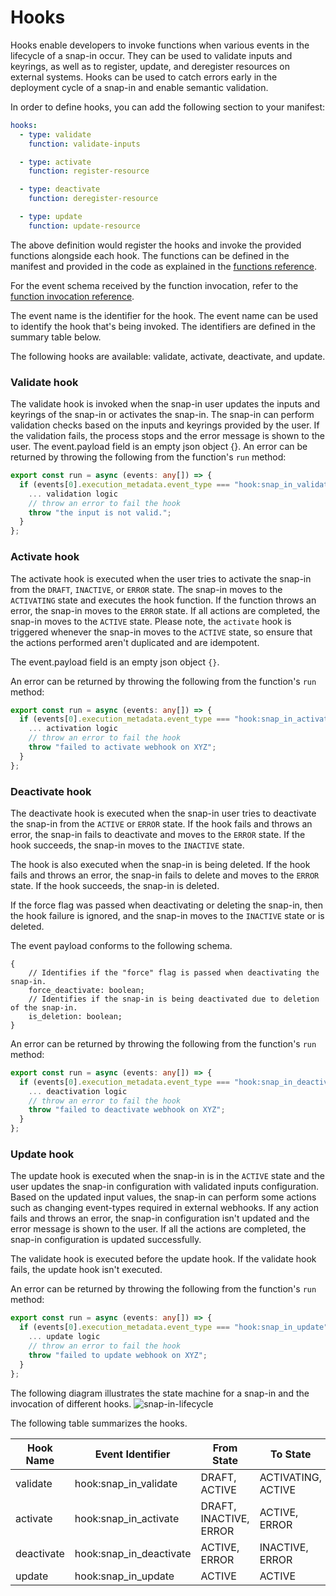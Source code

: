 # Hooks

Hooks enable developers to invoke functions when various events in the lifecycle of a snap-in occur. They can be used to validate inputs and keyrings, as well as to register, update, and deregister resources on external systems.
Hooks can be used to catch errors early in the deployment cycle of a snap-in and enable semantic validation.

In order to define hooks, you can add the following section to your manifest:

```yaml
hooks:
  - type: validate
    function: validate-inputs

  - type: activate
    function: register-resource

  - type: deactivate
    function: deregister-resource

  - type: update
    function: update-resource
```

The above definition would register the hooks and invoke the provided functions alongside each hook. The functions can be defined in the manifest and provided in the code as explained in the [functions reference](/snapin-development/references/functions).

For the event schema received by the function invocation, refer to the [function invocation reference](/snapin-development/references/function-invocation).

The event name is the identifier for the hook. The event name can be used to identify the hook that's being invoked. The identifiers are defined in the summary table below.

The following hooks are available: validate, activate, deactivate, and update.

### Validate hook

The validate hook is invoked when the snap-in user updates the inputs and keyrings of the snap-in or activates the snap-in. The snap-in can perform validation checks based on the inputs and keyrings provided by the user. If the validation fails, the process stops and the error message is shown to the user.
The event.payload field is an empty json object {}.
An error can be returned by throwing the following from the function's `run` method:

```typescript
export const run = async (events: any[]) => {
  if (events[0].execution_metadata.event_type === "hook:snap_in_validate"){
    ... validation logic
    // throw an error to fail the hook
    throw "the input is not valid.";
  }
};
```

### Activate hook

The activate hook is executed when the user tries to activate the snap-in from the `DRAFT`, `INACTIVE`, or `ERROR` state. The snap-in moves to the `ACTIVATING` state and executes the hook function. If the function throws an error, the snap-in moves to the `ERROR` state. If all actions are completed, the snap-in moves to the `ACTIVE` state. Please note, the `activate` hook is triggered whenever the snap-in moves to the `ACTIVE` state, so ensure that the actions performed aren't duplicated and are idempotent.

The event.payload field is an empty json object `{}`.

An error can be returned by throwing the following from the function's `run` method:

```typescript
export const run = async (events: any[]) => {
  if (events[0].execution_metadata.event_type === "hook:snap_in_activate"){
    ... activation logic
    // throw an error to fail the hook
    throw "failed to activate webhook on XYZ";
  }
};
```

### Deactivate hook

The deactivate hook is executed when the snap-in user tries to deactivate the snap-in from the `ACTIVE` or `ERROR` state. If the hook fails and throws an error, the snap-in fails to deactivate and moves to the `ERROR` state. If the hook succeeds, the snap-in moves to the `INACTIVE` state.

The hook is also executed when the snap-in is being deleted. If the hook fails and throws an error, the snap-in fails to delete and moves to the `ERROR` state. If the hook succeeds, the snap-in is deleted.

If the force flag was passed when deactivating or deleting the snap-in, then the hook failure is ignored, and the snap-in moves to the `INACTIVE` state or is deleted.

The event payload conforms to the following schema.

```
{
    // Identifies if the "force" flag is passed when deactivating the snap-in.
    force_deactivate: boolean;
    // Identifies if the snap-in is being deactivated due to deletion of the snap-in.
    is_deletion: boolean;
}
```

An error can be returned by throwing the following from the function's `run` method:

```typescript
export const run = async (events: any[]) => {
  if (events[0].execution_metadata.event_type === "hook:snap_in_deactivate"){
    ... deactivation logic
    // throw an error to fail the hook
    throw "failed to deactivate webhook on XYZ";
  }
};
```

### Update hook

The update hook is executed when the snap-in is in the `ACTIVE` state and the user updates the snap-in configuration with validated inputs configuration. Based on the updated input values, the snap-in can perform some actions such as changing event-types required in external webhooks. If any action fails and throws an error, the snap-in configuration isn't updated and the error message is shown to the user. If all the actions are completed, the snap-in configuration is updated successfully.

<Callout intent="info">
  The validate hook is executed before the update hook. If the validate hook fails, the update hook isn't executed.
</Callout>

An error can be returned by throwing the following from the function's `run` method:

```typescript
export const run = async (events: any[]) => {
  if (events[0].execution_metadata.event_type === "hook:snap_in_update"){
    ... update logic
    // throw an error to fail the hook
    throw "failed to update webhook on XYZ";
  }
};
```

The following diagram illustrates the state machine for a snap-in and the invocation of different hooks.
![snap-in-lifecycle](file:1bd37abf-dca0-44ae-a517-485ea608c0c0)

The following table summarizes the hooks.

| Hook Name  | Event Identifier          | From State             | To State           | Asynchronous |
| ---------- | ------------------------- | ---------------------- | ------------------ | ------------ |
| validate   | hook:snap\_in\_validate   | DRAFT, ACTIVE          | ACTIVATING, ACTIVE | False        |
| activate   | hook:snap\_in\_activate   | DRAFT, INACTIVE, ERROR | ACTIVE, ERROR      | True         |
| deactivate | hook:snap\_in\_deactivate | ACTIVE, ERROR          | INACTIVE, ERROR    | True         |
| update     | hook:snap\_in\_update     | ACTIVE                 | ACTIVE             | False        |